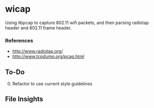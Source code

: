 # wicap
Using libpcap to capture 802.11 wifi packets, and then parsing radiotap header and 802.11 frame header.


### References

- http://www.radiotap.org/
- http://www.tcpdump.org/pcap.html

## To-Do
0. Refactor to use current style guidelines

## File Insights